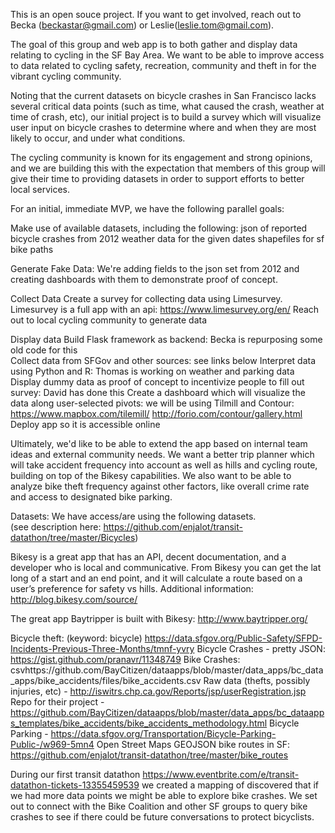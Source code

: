 This is an open souce project.  If you want to get involved, reach out to Becka (beckastar@gmail.com) or Leslie(leslie.tom@gmail.com). 

The goal of this group and web app is to both gather and display data relating to cycling in the SF Bay Area.  We want to be able to improve access to data related to cycling safety, recreation, community and theft in for the vibrant cycling community.  

Noting that the current datasets on bicycle crashes in San Francisco lacks several critical data points (such as time, what caused the crash, weather at time of crash, etc), our initial project is to build a survey which will visualize user input on bicycle crashes to determine where and when they are most likely to occur, and under what conditions. 

The cycling community is known for its engagement and strong opinions, and we are building this with the expectation that members of this group will give their time to providing datasets in order to support efforts to better local services. 

For an initial, immediate MVP, we have the following parallel goals:

Make use of available datasets, including the following: 
json of reported bicycle crashes from 2012 
weather data for the given dates
shapefiles for sf bike paths


Generate Fake Data:
We're adding fields to the json set from 2012 and creating dashboards with them to demonstrate proof of concept. 

Collect Data
Create a survey for collecting data using Limesurvey. Limesurvey is a full app with an api:
https://www.limesurvey.org/en/
Reach out to local cycling community to generate data


Display data
Build Flask framework as backend: Becka is repurposing some old code for this  
Collect data from SFGov and other sources: see links below
Interpret data using Python and R: Thomas is working on weather and parking data 
Display dummy data as proof of concept to incentivize people to fill out survey: David has done this
Create a dashboard which will visualize the data along user-selected pivots: we will be using Tilmill and Contour:
https://www.mapbox.com/tilemill/
http://forio.com/contour/gallery.html
Deploy app so it is accessible online



Ultimately, we'd like to be able to extend the app based on internal team ideas and external community needs. We want a better trip planner which will take accident frequency into account as well as hills and cycling route, building on top of the Bikesy capabilities.  We also want to be able to analyze bike theft frequency against other factors, like overall crime rate and access to designated bike parking.  

Datasets:
We have access/are using the following datasets.   
(see description here: https://github.com/enjalot/transit-datathon/tree/master/Bicycles)


Bikesy is a great app that has an API, decent documentation, and a developer who is local and communicative.  From Bikesy you can get the lat long of a start and an end point, and it will calculate a route based on a user’s preference for safety vs hills.  Additional information:
http://blog.bikesy.com/source/

The great app Baytripper is built with  Bikesy:
http://www.baytripper.org/

Bicycle theft: (keyword: bicycle) https://data.sfgov.org/Public-Safety/SFPD-Incidents-Previous-Three-Months/tmnf-yvry
Bicycle Crashes - pretty JSON: https://gist.github.com/pranavr/11348749
Bike Crashes: csvhttps://github.com/BayCitizen/dataapps/blob/master/data_apps/bc_data_apps/bike_accidents/files/bike_accidents.csv
Raw data (thefts, possibly injuries, etc) - http://iswitrs.chp.ca.gov/Reports/jsp/userRegistration.jsp
Repo for their project -https://github.com/BayCitizen/dataapps/blob/master/data_apps/bc_dataapps_templates/bike_accidents/bike_accidents_methodology.html
Bicycle Parking - https://data.sfgov.org/Transportation/Bicycle-Parking-Public-/w969-5mn4
Open Street Maps GEOJSON bike routes in SF: https://github.com/enjalot/transit-datathon/tree/master/bike_routes


During our first transit datathon <https://www.eventbrite.com/e/transit-datathon-tickets-13355459539> we created a mapping of discovered that if we had more data points we might be able to explore bike crashes.  We set out to connect with the Bike Coalition and other SF groups to query bike crashes to see if there could be future conversations to protect bicyclists.   
